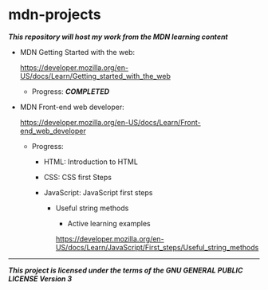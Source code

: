 # mdn-projects

***This repository will host my work from the MDN learning content***

- MDN Getting Started with the web:

  https://developer.mozilla.org/en-US/docs/Learn/Getting_started_with_the_web

    - Progress: ***COMPLETED***


- MDN Front-end web developer:

  https://developer.mozilla.org/en-US/docs/Learn/Front-end_web_developer

  - Progress:

      - HTML: Introduction to HTML

      - CSS: CSS first Steps

      - JavaScript: JavaScript first steps

        - Useful string methods

          - Active learning examples

          https://developer.mozilla.org/en-US/docs/Learn/JavaScript/First_steps/Useful_string_methods
---

***This project is licensed under the terms of the GNU GENERAL PUBLIC LICENSE
     Version 3***
